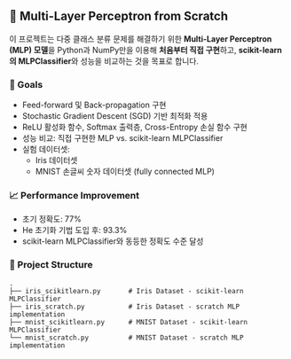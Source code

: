 ## 🧠 Multi-Layer Perceptron from Scratch
이 프로젝트는 다중 클래스 분류 문제를 해결하기 위한 **Multi-Layer Perceptron (MLP) 모델**을 Python과 NumPy만을 이용해 **처음부터 직접 구현**하고, **scikit-learn의 MLPClassifier**와 성능을 비교하는 것을 목표로 합니다.

### 📌 Goals
- Feed-forward 및 Back-propagation 구현
- Stochastic Gradient Descent (SGD) 기반 최적화 적용
- ReLU 활성화 함수, Softmax 출력층, Cross-Entropy 손실 함수 구현
- 성능 비교: 직접 구현한 MLP vs. scikit-learn MLPClassifier
- 실험 데이터셋:
  - Iris 데이터셋
  - MNIST 손글씨 숫자 데이터셋 (fully connected MLP)

### 📈 Performance Improvement
- 초기 정확도: 77%
- He 초기화 기법 도입 후: 93.3%
- scikit-learn MLPClassifier와 동등한 정확도 수준 달성

### 📁 Project Structure
```
.
├── iris_scikitlearn.py       # Iris Dataset - scikit-learn MLPClassifier
├── iris_scratch.py           # Iris Dataset - scratch MLP implementation
├── mnist_scikitlearn.py      # MNIST Dataset - scikit-learn MLPClassifier
└── mnist_scratch.py          # MNIST Dataset - scratch MLP implementation
```
